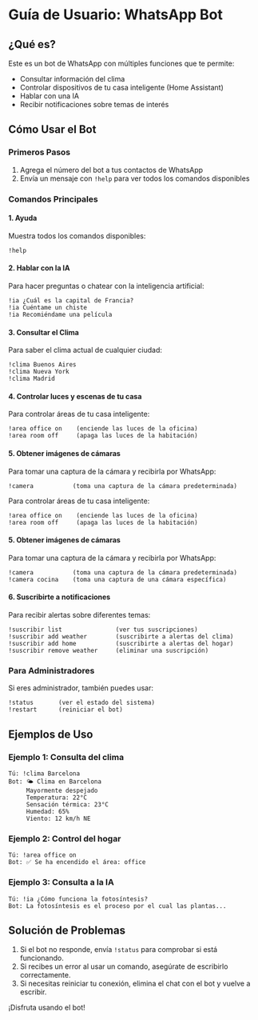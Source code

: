 # Guía de Usuario: WhatsApp Bot

## ¿Qué es?

Este es un bot de WhatsApp con múltiples funciones que te permite:

- Consultar información del clima
- Controlar dispositivos de tu casa inteligente (Home Assistant)
- Hablar con una IA
- Recibir notificaciones sobre temas de interés

## Cómo Usar el Bot

### Primeros Pasos

1. Agrega el número del bot a tus contactos de WhatsApp
2. Envía un mensaje con `!help` para ver todos los comandos disponibles

### Comandos Principales

#### 1. Ayuda
Muestra todos los comandos disponibles:
```
!help
```

#### 2. Hablar con la IA
Para hacer preguntas o chatear con la inteligencia artificial:
```
!ia ¿Cuál es la capital de Francia?
!ia Cuéntame un chiste
!ia Recomiéndame una película
```

#### 3. Consultar el Clima
Para saber el clima actual de cualquier ciudad:
```
!clima Buenos Aires
!clima Nueva York
!clima Madrid
```

#### 4. Controlar luces y escenas de tu casa
Para controlar áreas de tu casa inteligente:
```
!area office on    (enciende las luces de la oficina)
!area room off     (apaga las luces de la habitación)
```

#### 5. Obtener imágenes de cámaras
Para tomar una captura de la cámara y recibirla por WhatsApp:
```
!camera           (toma una captura de la cámara predeterminada)
```
Para controlar áreas de tu casa inteligente:
```
!area office on    (enciende las luces de la oficina)
!area room off     (apaga las luces de la habitación)
```

#### 5. Obtener imágenes de cámaras
Para tomar una captura de la cámara y recibirla por WhatsApp:
```
!camera           (toma una captura de la cámara predeterminada)
!camera cocina    (toma una captura de una cámara específica)
```

#### 6. Suscribirte a notificaciones
Para recibir alertas sobre diferentes temas:
```
!suscribir list               (ver tus suscripciones)
!suscribir add weather        (suscribirte a alertas del clima)
!suscribir add home           (suscribirte a alertas del hogar)
!suscribir remove weather     (eliminar una suscripción)
```

### Para Administradores

Si eres administrador, también puedes usar:

```
!status       (ver el estado del sistema)
!restart      (reiniciar el bot)
```

## Ejemplos de Uso

### Ejemplo 1: Consulta del clima
```
Tú: !clima Barcelona
Bot: 🌤️ Clima en Barcelona
     Mayormente despejado
     Temperatura: 22°C
     Sensación térmica: 23°C
     Humedad: 65%
     Viento: 12 km/h NE
```

### Ejemplo 2: Control del hogar
```
Tú: !area office on
Bot: ✅ Se ha encendido el área: office
```

### Ejemplo 3: Consulta a la IA
```
Tú: !ia ¿Cómo funciona la fotosíntesis?
Bot: La fotosíntesis es el proceso por el cual las plantas...
```

## Solución de Problemas

1. Si el bot no responde, envía `!status` para comprobar si está funcionando.
2. Si recibes un error al usar un comando, asegúrate de escribirlo correctamente.
3. Si necesitas reiniciar tu conexión, elimina el chat con el bot y vuelve a escribir.

¡Disfruta usando el bot!
